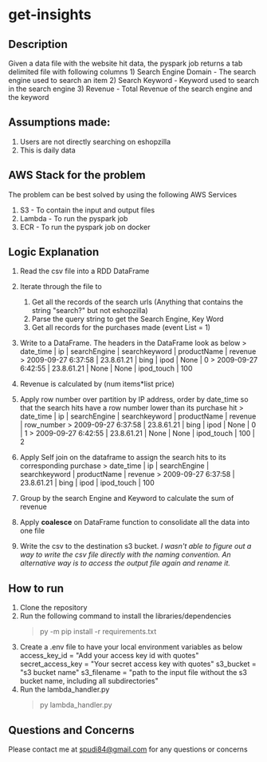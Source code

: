 # get-insights
## Description
Given a data file with the website hit data, the pyspark job returns a tab delimited file with following columns
    1) Search Engine Domain - The search engine used to search an item
    2) Search Keyword - Keyword used to search in the search engine
    3) Revenue - Total Revenue of the search engine and the keyword

## Assumptions made: 
1) Users are not directly searching on eshopzilla
2) This is daily data

## AWS Stack for the problem
The problem can be best solved by using the following AWS Services
1) S3 - To contain the input and output files
2) Lambda - To run the pyspark job
3) ECR - To run the pyspark job on docker

## Logic Explanation
1) Read the csv file into a RDD DataFrame
2) Iterate through the file to 
    1. Get all the records of the search urls (Anything that contains the string "search?" but not eshopzilla)
    2. Parse the query string to get the Search Engine, Key Word
    2. Get all records for the purchases made (event List = 1) 
3) Write to a DataFrame. The headers in the DataFrame look as below
        > date_time          | ip         | searchEngine | searchkeyword | productName | revenue
        > 2009-09-27 6:37:58 | 23.8.61.21 | bing         | ipod          | None        | 0
        > 2009-09-27 6:42:55 | 23.8.61.21 | None         | None          | ipod_touch  | 100
4) Revenue is calculated by (num items*list price)
5) Apply row number over partition by IP address, order by date_time so that the search hits have a row number lower than its purchase hit
        > date_time          | ip         | searchEngine | searchkeyword | productName | revenue | row_number
        > 2009-09-27 6:37:58 | 23.8.61.21 | bing         | ipod          | None        | 0       | 1
        > 2009-09-27 6:42:55 | 23.8.61.21 | None         | None          | ipod_touch  | 100     | 2

6) Apply Self join on the dataframe to assign the search hits to its corresponding purchase
        > date_time          | ip         | searchEngine | searchkeyword | productName | revenue 
        > 2009-09-27 6:37:58 | 23.8.61.21 | bing         | ipod          | ipod_touch  | 100
        
7) Group by the search Engine and Keyword to calculate the sum of revenue
8) Apply **coalesce** on DataFrame function to consolidate all the data into one file
9) Write the csv to the destination s3 bucket. 
    *I wasn't able to figure out a way to write the csv file directly with the naming convention. An alternative way is to access the output file again and rename it.*


## How to run
1) Clone the repository
2) Run the following command to install the libraries/dependencies
    > py -m pip install -r requirements.txt
3) Create a .env file to have your local environment variables as below
    access_key_id = "Add your access key id with quotes"
    secret_access_key = "Your secret access key with quotes"
    s3_bucket = "s3 bucket name"
    s3_filename = "path to the input file without the s3 bucket name, including all subdirectories"
3) Run the lambda_handler.py
    > py lambda_handler.py


## Questions and Concerns
Please contact me at spudi84@gmail.com for any questions or concerns
